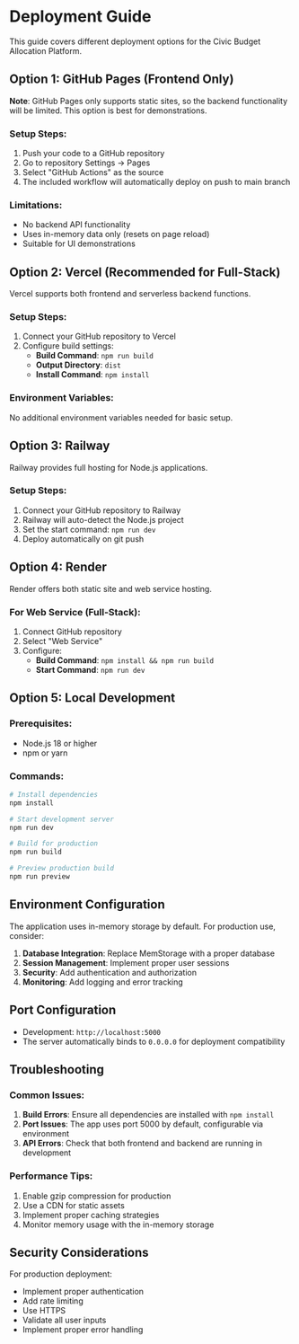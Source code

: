 # Deployment Guide

This guide covers different deployment options for the Civic Budget Allocation Platform.

## Option 1: GitHub Pages (Frontend Only)

**Note**: GitHub Pages only supports static sites, so the backend functionality will be limited. This option is best for demonstrations.

### Setup Steps:
1. Push your code to a GitHub repository
2. Go to repository Settings → Pages
3. Select "GitHub Actions" as the source
4. The included workflow will automatically deploy on push to main branch

### Limitations:
- No backend API functionality
- Uses in-memory data only (resets on page reload)
- Suitable for UI demonstrations

## Option 2: Vercel (Recommended for Full-Stack)

Vercel supports both frontend and serverless backend functions.

### Setup Steps:
1. Connect your GitHub repository to Vercel
2. Configure build settings:
   - **Build Command**: `npm run build`
   - **Output Directory**: `dist`
   - **Install Command**: `npm install`

### Environment Variables:
No additional environment variables needed for basic setup.

## Option 3: Railway

Railway provides full hosting for Node.js applications.

### Setup Steps:
1. Connect your GitHub repository to Railway
2. Railway will auto-detect the Node.js project
3. Set the start command: `npm run dev`
4. Deploy automatically on git push

## Option 4: Render

Render offers both static site and web service hosting.

### For Web Service (Full-Stack):
1. Connect GitHub repository
2. Select "Web Service"
3. Configure:
   - **Build Command**: `npm install && npm run build`
   - **Start Command**: `npm run dev`

## Option 5: Local Development

### Prerequisites:
- Node.js 18 or higher
- npm or yarn

### Commands:
```bash
# Install dependencies
npm install

# Start development server
npm run dev

# Build for production
npm run build

# Preview production build
npm run preview
```

## Environment Configuration

The application uses in-memory storage by default. For production use, consider:

1. **Database Integration**: Replace MemStorage with a proper database
2. **Session Management**: Implement proper user sessions
3. **Security**: Add authentication and authorization
4. **Monitoring**: Add logging and error tracking

## Port Configuration

- Development: `http://localhost:5000`
- The server automatically binds to `0.0.0.0` for deployment compatibility

## Troubleshooting

### Common Issues:

1. **Build Errors**: Ensure all dependencies are installed with `npm install`
2. **Port Issues**: The app uses port 5000 by default, configurable via environment
3. **API Errors**: Check that both frontend and backend are running in development

### Performance Tips:

1. Enable gzip compression for production
2. Use a CDN for static assets
3. Implement proper caching strategies
4. Monitor memory usage with the in-memory storage

## Security Considerations

For production deployment:
- Implement proper authentication
- Add rate limiting
- Use HTTPS
- Validate all user inputs
- Implement proper error handling